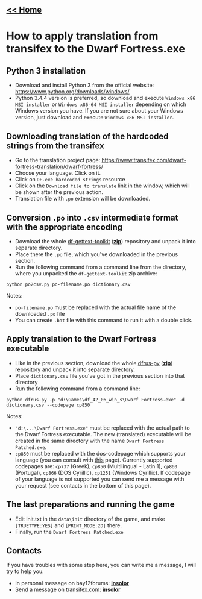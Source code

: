 ## [<< Home](Home)
# How to apply translation from transifex to the Dwarf Fortress.exe

## Python 3 installation

* Download and install Python 3 from the official website: https://www.python.org/downloads/windows/
* Python 3.4.4 version is preferred, so download and execute `Windows x86 MSI installer` or `Windows x86-64 MSI installer` depending on which Windows version you have. If you are not sure about your Windows version, just download and execute `Windows x86 MSI installer`.

## Downloading translation of the hardcoded strings from the transifex

* Go to the translation project page: https://www.transifex.com/dwarf-fortress-translation/dwarf-fortress/
* Choose your language. Click on it.
* Click on `DF.exe hardcoded strings` resource
* Click on the `Download file to translate` link in the window, which will be shown after the previous action.
* Translation file with `.po` extension will be downloaded.

## Conversion `.po` into `.csv` intermediate format with the appropriate encoding

* Download the whole [df-gettext-toolkit](https://bitbucket.org/dfint/df-gettext-toolkit/) ([**zip**](https://bitbucket.org/dfint/df-gettext-toolkit/get/default.zip)) repository and unpack it into separate directory.
* Place there the `.po` file, which you've downloaded in the previous section.
* Run the following command from a command line from the directory, where you unpacked the `df-gettext-toolkit` zip archive:
  
```
python po2csv.py po-filename.po dictionary.csv
```
  
Notes:

* `po-filename.po` must be replaced with the actual file name of the downloaded `.po` file
* You can create `.bat` file with this command to run it with a double click.

## Apply translation to the Dwarf Fortress executable

* Like in the previous section, download the whole [dfrus-py](https://bitbucket.org/dfint/dfrus-py/) ([**zip**](https://bitbucket.org/dfint/dfrus-py/get/develop.zip)) repository and unpack it into separate directory.
* Place `dictionary.csv` file you've got in the previous section into that directory
* Run the following command from a command line:

```
python dfrus.py -p "d:\Games\df_42_06_win_s\Dwarf Fortress.exe" -d dictionary.csv --codepage cp850
```

Notes:

* `"d:\...\Dwarf Fortress.exe"` must be replaced with the actual path to the Dwarf Fortress executable. The new (translated) executable will be created in the same directory with the name `Dwarf Fortress Patched.exe`.
* `cp850` must be replaced with the dos-codepage which supports your language (you can consult with [this](http://www.kostis.net/charsets/trans130/cpdos.htm) page). Currently supported codepages are: `cp737` (Greek), `cp850` (Multilingual - Latin 1), `cp860` (Portugal), `cp866` (DOS Cyrillic), `cp1251` (Windows Cyrillic). If codepage of your language is not supported you can send me a message with your request (see contacts in the bottom of this page).

## The last preparations and running the game

* Edit init.txt in the `data\init` directory of the game, and make `[TRUETYPE:YES]` and `[PRINT_MODE:2D]` there.
* Finally, run the `Dwarf Fortress Patched.exe`

## Contacts

If you have troubles with some step here, you can write me a message, I will try to help you:

* In personal message on bay12forums: [**insolor**](http://www.bay12forums.com/smf/index.php?action=pm;sa=send;u=72717)
* Send a message on transifex.com: [**insolor**](https://www.transifex.com/user/messages/compose/insolor/)

